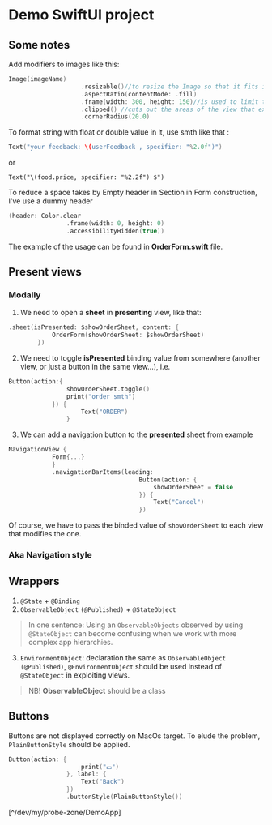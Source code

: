 # Demo SwiftUI project


## Some notes

Add modifiers to images like this:

```swift
Image(imageName)
                    .resizable()//to resize the Image so that it fits into the it frame without distorting dimensions of the original image file.
                    .aspectRatio(contentMode: .fill)
                    .frame(width: 300, height: 150)//is used to limit the dimensions (the "size") of the corresponding view.
                    .clipped() //cuts out the areas of the view that exceeds the specified frame.
                    .cornerRadius(20.0)

```


To format string with float or double value in it, use smth like  that :

```swift
Text("your feedback: \(userFeedback , specifier: "%2.0f")")
```

or

```
Text("\(food.price, specifier: "%2.2f") $")
```


To reduce a space takes by Empty header in Section in Form construction, I've use a dummy header

```swift
(header: Color.clear
                .frame(width: 0, height: 0)
                .accessibilityHidden(true))
``` 
The example of the usage can be found in **OrderForm.swift** file.


## Present views

### Modally
1. We need to open a **sheet** in **presenting** view, like that:

```swift
.sheet(isPresented: $showOrderSheet, content: {
            OrderForm(showOrderSheet: $showOrderSheet)
        })
```

2. We need to toggle **isPresented** binding value from somewhere (another view, or just a button in the same view...), i.e.

```swift
Button(action:{
                showOrderSheet.toggle()
                print("order smth")
            }) {
                    Text("ORDER")        
                }
```

3. We can add a navigation button to the **presented** sheet from example 

```swift
NavigationView {
            Form{...}
            }
            .navigationBarItems(leading:
                                    Button(action: {
                                        showOrderSheet = false
                                    }) {
                                        Text("Cancel")
                                    })       
```

Of course, we have to pass the binded value of `showOrderSheet` to each view that modifies the one.

### Aka Navigation style


## Wrappers

1. `@State` + `@Binding`
2. `ObservableObject` `(@Published)` + `@StateObject`
> In one sentence: Using an `ObservableObjects` observed by using `@StateObject` can become confusing when we work with more complex app hierarchies.

3. `EnvironmentObject`: declaration the same as `ObservableObject` `(@Published)`, `@EnvironmentObject` should be used instead of `@StateObject` in exploiting views.

> NB! **ObservableObject** should be a class

## Buttons

Buttons are not displayed correctly on MacOs target. To elude the problem, `PlainButtonStyle` should be applied.
```swift
Button(action: {
                    print("💶")
                }, label: {
                    Text("Back")
                })
                .buttonStyle(PlainButtonStyle())
```
[^/dev/my/probe-zone/DemoApp]